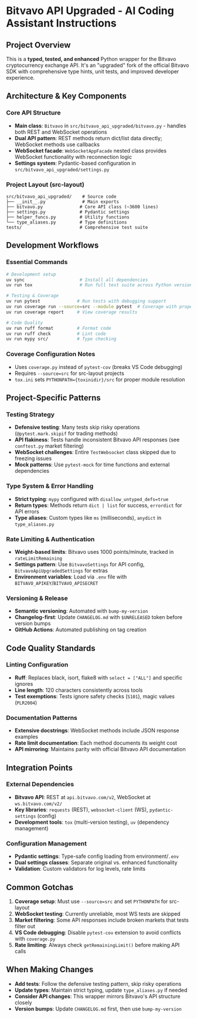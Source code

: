 # Bitvavo API Upgraded - AI Coding Assistant Instructions

## Project Overview

This is a **typed, tested, and enhanced** Python wrapper for the Bitvavo cryptocurrency exchange API. It's an "upgraded" fork of the official Bitvavo SDK with comprehensive type hints, unit tests, and improved developer experience.

## Architecture & Key Components

### Core API Structure

- **Main class**: `Bitvavo` in `src/bitvavo_api_upgraded/bitvavo.py` - handles both REST and WebSocket operations
- **Dual API pattern**: REST methods return dict/list data directly; WebSocket methods use callbacks
- **WebSocket facade**: `WebSocketAppFacade` nested class provides WebSocket functionality with reconnection logic
- **Settings system**: Pydantic-based configuration in `src/bitvavo_api_upgraded/settings.py`

### Project Layout (src-layout)

```
src/bitvavo_api_upgraded/    # Source code
├── __init__.py              # Main exports
├── bitvavo.py              # Core API class (~3600 lines)
├── settings.py             # Pydantic settings
├── helper_funcs.py         # Utility functions
└── type_aliases.py         # Type definitions
tests/                      # Comprehensive test suite
```

## Development Workflows

### Essential Commands

```bash
# Development setup
uv sync                     # Install all dependencies
uv run tox                  # Run full test suite across Python versions

# Testing & Coverage
uv run pytest              # Run tests with debugging support
uv run coverage run --source=src --module pytest  # Coverage with proper src-layout
uv run coverage report     # View coverage results

# Code Quality
uv run ruff format         # Format code
uv run ruff check          # Lint code
uv run mypy src/           # Type checking
```

### Coverage Configuration Notes

- Uses `coverage.py` instead of `pytest-cov` (breaks VS Code debugging)
- Requires `--source=src` for src-layout projects
- `tox.ini` sets `PYTHONPATH={toxinidir}/src` for proper module resolution

## Project-Specific Patterns

### Testing Strategy

- **Defensive testing**: Many tests skip risky operations (`@pytest.mark.skipif` for trading methods)
- **API flakiness**: Tests handle inconsistent Bitvavo API responses (see `conftest.py` market filtering)
- **WebSocket challenges**: Entire `TestWebsocket` class skipped due to freezing issues
- **Mock patterns**: Use `pytest-mock` for time functions and external dependencies

### Type System & Error Handling

- **Strict typing**: `mypy` configured with `disallow_untyped_defs=true`
- **Return types**: Methods return `dict | list` for success, `errordict` for API errors
- **Type aliases**: Custom types like `ms` (milliseconds), `anydict` in `type_aliases.py`

### Rate Limiting & Authentication

- **Weight-based limits**: Bitvavo uses 1000 points/minute, tracked in `rateLimitRemaining`
- **Settings pattern**: Use `BitvavoSettings` for API config, `BitvavoApiUpgradedSettings` for extras
- **Environment variables**: Load via `.env` file with `BITVAVO_APIKEY`/`BITVAVO_APISECRET`

### Versioning & Release

- **Semantic versioning**: Automated with `bump-my-version`
- **Changelog-first**: Update `CHANGELOG.md` with `$UNRELEASED` token before version bumps
- **GitHub Actions**: Automated publishing on tag creation

## Code Quality Standards

### Linting Configuration

- **Ruff**: Replaces black, isort, flake8 with `select = ["ALL"]` and specific ignores
- **Line length**: 120 characters consistently across tools
- **Test exemptions**: Tests ignore safety checks (`S101`), magic values (`PLR2004`)

### Documentation Patterns

- **Extensive docstrings**: WebSocket methods include JSON response examples
- **Rate limit documentation**: Each method documents its weight cost
- **API mirroring**: Maintains parity with official Bitvavo API documentation

## Integration Points

### External Dependencies

- **Bitvavo API**: REST at `api.bitvavo.com/v2`, WebSocket at `ws.bitvavo.com/v2/`
- **Key libraries**: `requests` (REST), `websocket-client` (WS), `pydantic-settings` (config)
- **Development tools**: `tox` (multi-version testing), `uv` (dependency management)

### Configuration Management

- **Pydantic settings**: Type-safe config loading from environment/`.env`
- **Dual settings classes**: Separate original vs. enhanced functionality
- **Validation**: Custom validators for log levels, rate limits

## Common Gotchas

1. **Coverage setup**: Must use `--source=src` and set `PYTHONPATH` for src-layout
2. **WebSocket testing**: Currently unreliable, most WS tests are skipped
3. **Market filtering**: Some API responses include broken markets that tests filter out
4. **VS Code debugging**: Disable `pytest-cov` extension to avoid conflicts with `coverage.py`
5. **Rate limiting**: Always check `getRemainingLimit()` before making API calls

## When Making Changes

- **Add tests**: Follow the defensive testing pattern, skip risky operations
- **Update types**: Maintain strict typing, update `type_aliases.py` if needed
- **Consider API changes**: This wrapper mirrors Bitvavo's API structure closely
- **Version bumps**: Update `CHANGELOG.md` first, then use `bump-my-version`
